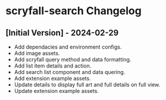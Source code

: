 # scryfall-search Changelog

## [Initial Version] - 2024-02-29

- Add dependacies and environment configs.
- Add image assets.
- Add scryfall query method and data formatting.
- Add list item details and action.
- Add search list component and data quering.
- Add extension example assets.
- Update details to display full art and full details on full view.
- Update extension example assets.
